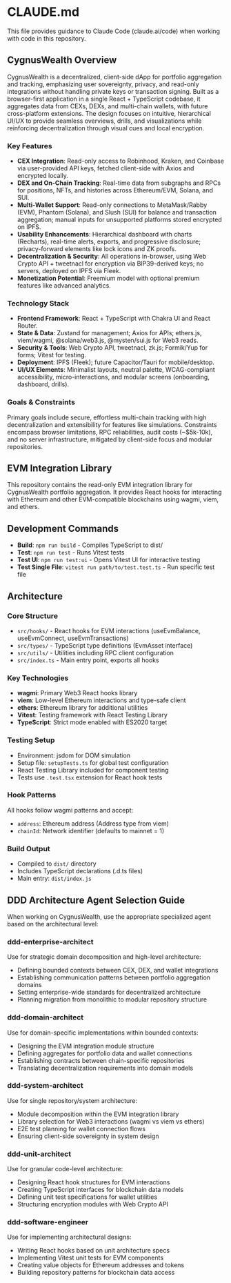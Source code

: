 # CLAUDE.md

This file provides guidance to Claude Code (claude.ai/code) when working with code in this repository.

## CygnusWealth Overview

CygnusWealth is a decentralized, client-side dApp for portfolio aggregation and tracking, emphasizing user sovereignty, privacy, and read-only integrations without handling private keys or transaction signing. Built as a browser-first application in a single React + TypeScript codebase, it aggregates data from CEXs, DEXs, and multi-chain wallets, with future cross-platform extensions. The design focuses on intuitive, hierarchical UI/UX to provide seamless overviews, drills, and visualizations while reinforcing decentralization through visual cues and local encryption.

### Key Features
- **CEX Integration**: Read-only access to Robinhood, Kraken, and Coinbase via user-provided API keys, fetched client-side with Axios and encrypted locally.
- **DEX and On-Chain Tracking**: Real-time data from subgraphs and RPCs for positions, NFTs, and histories across Ethereum/EVM, Solana, and SUI.
- **Multi-Wallet Support**: Read-only connections to MetaMask/Rabby (EVM), Phantom (Solana), and Slush (SUI) for balance and transaction aggregation; manual inputs for unsupported platforms stored encrypted on IPFS.
- **Usability Enhancements**: Hierarchical dashboard with charts (Recharts), real-time alerts, exports, and progressive disclosure; privacy-forward elements like lock icons and ZK proofs.
- **Decentralization & Security**: All operations in-browser, using Web Crypto API + tweetnacl for encryption via BIP39-derived keys; no servers, deployed on IPFS via Fleek.
- **Monetization Potential**: Freemium model with optional premium features like advanced analytics.

### Technology Stack
- **Frontend Framework**: React + TypeScript with Chakra UI and React Router.
- **State & Data**: Zustand for management; Axios for APIs; ethers.js, viem/wagmi, @solana/web3.js, @mysten/sui.js for Web3 reads.
- **Security & Tools**: Web Crypto API, tweetnacl, zk.js; Formik/Yup for forms; Vitest for testing.
- **Deployment**: IPFS (Fleek); future Capacitor/Tauri for mobile/desktop.
- **UI/UX Elements**: Minimalist layouts, neutral palette, WCAG-compliant accessibility, micro-interactions, and modular screens (onboarding, dashboard, drills).

### Goals & Constraints
Primary goals include secure, effortless multi-chain tracking with high decentralization and extensibility for features like simulations. Constraints encompass browser limitations, RPC reliabilities, audit costs (~$5k-10k), and no server infrastructure, mitigated by client-side focus and modular repositories.

## EVM Integration Library

This repository contains the read-only EVM integration library for CygnusWealth portfolio aggregation. It provides React hooks for interacting with Ethereum and other EVM-compatible blockchains using wagmi, viem, and ethers.

## Development Commands

- **Build**: `npm run build` - Compiles TypeScript to dist/
- **Test**: `npm run test` - Runs Vitest tests
- **Test UI**: `npm run test:ui` - Opens Vitest UI for interactive testing
- **Test Single File**: `vitest run path/to/test.test.ts` - Run specific test file

## Architecture

### Core Structure
- `src/hooks/` - React hooks for EVM interactions (useEvmBalance, useEvmConnect, useEvmTransactions)
- `src/types/` - TypeScript type definitions (EvmAsset interface)
- `src/utils/` - Utilities including RPC client configuration
- `src/index.ts` - Main entry point, exports all hooks

### Key Technologies
- **wagmi**: Primary Web3 React hooks library
- **viem**: Low-level Ethereum interactions and type-safe client
- **ethers**: Ethereum library for additional utilities
- **Vitest**: Testing framework with React Testing Library
- **TypeScript**: Strict mode enabled with ES2020 target

### Testing Setup
- Environment: jsdom for DOM simulation
- Setup file: `setupTests.ts` for global test configuration
- React Testing Library included for component testing
- Tests use `.test.tsx` extension for React hook tests

### Hook Patterns
All hooks follow wagmi patterns and accept:
- `address`: Ethereum address (Address type from viem)
- `chainId`: Network identifier (defaults to mainnet = 1)

### Build Output
- Compiled to `dist/` directory
- Includes TypeScript declarations (.d.ts files)
- Main entry: `dist/index.js`

## DDD Architecture Agent Selection Guide

When working on CygnusWealth, use the appropriate specialized agent based on the architectural level:

### ddd-enterprise-architect
Use for strategic domain decomposition and high-level architecture:
- Defining bounded contexts between CEX, DEX, and wallet integrations
- Establishing communication patterns between portfolio aggregation domains
- Setting enterprise-wide standards for decentralized architecture
- Planning migration from monolithic to modular repository structure

### ddd-domain-architect
Use for domain-specific implementations within bounded contexts:
- Designing the EVM integration module structure
- Defining aggregates for portfolio data and wallet connections
- Establishing contracts between chain-specific repositories
- Translating decentralization requirements into domain models

### ddd-system-architect
Use for single repository/system architecture:
- Module decomposition within the EVM integration library
- Library selection for Web3 interactions (wagmi vs viem vs ethers)
- E2E test planning for wallet connection flows
- Ensuring client-side sovereignty in system design

### ddd-unit-architect
Use for granular code-level architecture:
- Designing React hook structures for EVM interactions
- Creating TypeScript interfaces for blockchain data models
- Defining unit test specifications for wallet utilities
- Structuring encryption modules with Web Crypto API

### ddd-software-engineer
Use for implementing architectural designs:
- Writing React hooks based on unit architecture specs
- Implementing Vitest unit tests for EVM components
- Creating value objects for Ethereum addresses and tokens
- Building repository patterns for blockchain data access